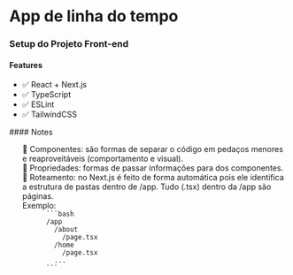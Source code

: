 # App de linha do tempo

### Setup do Projeto Front-end

#### Features
<ul>
  <li>✅ React + Next.js</li>
  <li>✅ TypeScript</li>
  <li>✅ ESLint</li>
  <li>✅ TailwindCSS</li>
</ul>
#### Notes
<ul style="list-style-type: none">
  <li>📌 Componentes: são formas de separar o código em pedaços menores e reaproveitáveis (comportamento e visual).</li>
  <li>📌 Propriedades: formas de passar informações para dos componentes.</li>
  <li>📌 Roteamento: no Next.js é feito de forma automática pois ele identifica a estrutura de pastas dentro de /app.
    Tudo (.tsx) dentro da /app são páginas. </li>
  <li>
    Exemplo:
    <code>
      ```bash
      /app
        /about
          /page.tsx
        /home
          /page.tsx
        ...
      ```
      </code>
  </li>
</ul>